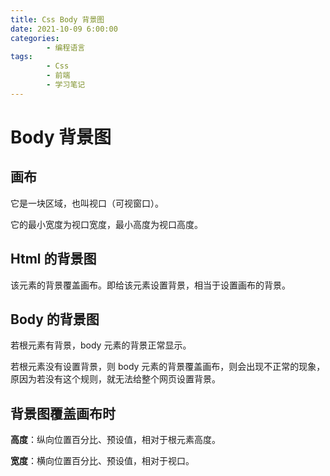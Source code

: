 ```yaml
---
title: Css Body 背景图
date: 2021-10-09 6:00:00
categories:
        - 编程语言
tags:
        - Css
        - 前端
        - 学习笔记
---
```


# Body 背景图

## 画布

它是一块区域，也叫视口（可视窗口）。

它的最小宽度为视口宽度，最小高度为视口高度。

## Html 的背景图

该元素的背景覆盖画布。即给该元素设置背景，相当于设置画布的背景。

## Body 的背景图

若根元素有背景，body 元素的背景正常显示。

若根元素没有设置背景，则 body 元素的背景覆盖画布，则会出现不正常的现象，原因为若没有这个规则，就无法给整个网页设置背景。

## 背景图覆盖画布时

**高度**：纵向位置百分比、预设值，相对于根元素高度。

**宽度**：横向位置百分比、预设值，相对于视口。
